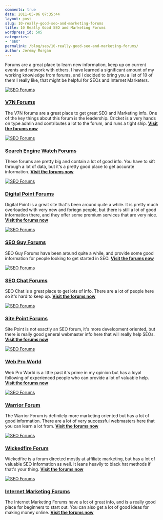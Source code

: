 ```yaml
---
comments: true
date: 2011-05-06 07:35:44
layout: post
slug: 10-really-good-seo-and-marketing-forums
title: 10 Really Good SEO and Marketing Forums
wordpress_id: 505
categories:
- "SEO"
permalink: /blog/seo/10-really-good-seo-and-marketing-forums/
author: Jeremy Morgan
---
```

Forums are a great place to learn new information, keep up on current events and network with others. I have learned a significant amount of my working knowledge from forums, and I decided to bring you a list of 10 of them I really like, that might be helpful for SEOs and Internet Marketers.

[![SEO Forums](http://s3-us-west-1.amazonaws.com/jeremymorgan/wp-content/uploads/2011/05/seo-forums-v7n.jpg)](http://www.v7n.com/forums/)
### [V7N Forums](http://www.v7n.com/forums/)
The V7N forums are a great place to get great SEO and Marketing info. One of the key things about this forum is the leadership. Cricket is a very hands on type admin and contributes a lot to the forum, and runs a tight ship.
[**Visit the forums now**](http://www.v7n.com/forums/)

[![SEO Forums](http://s3-us-west-1.amazonaws.com/jeremymorgan/wp-content/uploads/2011/05/seo-forums-searchenginewatch.jpg)](http://forums.searchenginewatch.com/)
### [Search Engine Watch Forums](http://forums.searchenginewatch.com/)
These forums are pretty big and contain a lot of good info. You have to sift through a lot of data, but it's a pretty good place to get accurate information.
[**Visit the forums now**](http://forums.searchenginewatch.com/)

[![SEO Forums](http://s3-us-west-1.amazonaws.com/jeremymorgan/wp-content/uploads/2011/05/seo-forums-digitalpoint.jpg)](http://forums.digitalpoint.com/)
### [Digital Point Forums](http://forums.digitalpoint.com/)
Digital Point is a great site that's been around quite a while. It is pretty much overloaded with very new and foriegn people, but there is still a lot of good information there, and they offer some premium services that are very nice.
[**Visit the forums now**](http://forums.digitalpoint.com/)

[![SEO Forums](http://s3-us-west-1.amazonaws.com/jeremymorgan/wp-content/uploads/2011/05/seo-forums-seoguy.jpg)](http://www.seo-guy.com/forum/)
### [SEO Guy Forums](http://www.seo-guy.com/forum/)
SEO Guy Forums have been around quite a while, and provide some good information for people looking to get started in SEO.
[**Visit the forums now**](http://www.seo-guy.com/forum/)

[![SEO Forums](http://s3-us-west-1.amazonaws.com/jeremymorgan/wp-content/uploads/2011/05/seo-forums-seochat.jpg)](http://forums.seochat.com/)
### [SEO Chat Forums](http://forums.seochat.com/)
SEO Chat is a great place to get lots of info. There are a lot of people here so it's hard to keep up.
[**Visit the forums now**](http://forums.seochat.com/)

[![SEO Forums](http://s3-us-west-1.amazonaws.com/jeremymorgan/wp-content/uploads/2011/05/seo-forums-sitepoint.jpg)](http://www.sitepoint.com/forums/)
### [Site Point Forums](http://www.sitepoint.com/forums/)
Site Point is not exactly an SEO forum, it's more development oriented, but there is really good general webmaster info here that will really help SEOs.
[**Visit the forums now**](http://www.sitepoint.com/forums/)

[![SEO Forums](http://s3-us-west-1.amazonaws.com/jeremymorgan/wp-content/uploads/2011/05/seo-forums-webproworld.jpg)](http://www.webproworld.com/webmaster-forum/forum.php)
### [Web Pro World](http://www.webproworld.com/webmaster-forum/forum.php)
Web Pro World is a little past it's prime in my opinion but has a loyal following of experienced people who can provide a lot of valuable help.
[**Visit the forums now**](http://www.webproworld.com/webmaster-forum/forum.php)

[![SEO Forums](http://s3-us-west-1.amazonaws.com/jeremymorgan/wp-content/uploads/2011/05/seo-forums-warrior.jpg)](http://www.warriorforum.com/)
### [Warrior Forum](http://www.warriorforum.com/)
The Warrior Forum is definitely more marketing oriented but has a lot of good information. There are a lot of very successful webmasters here that you can learn a lot from.
[**Visit the forums now**](http://www.warriorforum.com/)

[![SEO Forums](http://s3-us-west-1.amazonaws.com/jeremymorgan/wp-content/uploads/2011/05/seo-forums-wickedfire.jpg)](http://www.wickedfire.com/)
### [Wickedfire Forum](http://www.wickedfire.com/)
Wickedfire is a forum directed mostly at affiliate marketing, but has a lot of valuable SEO information as well. It leans heavily to black hat methods if that's your thing.
[**Visit the forums now**](http://www.wickedfire.com/)

[![SEO Forums](http://s3-us-west-1.amazonaws.com/jeremymorgan/wp-content/uploads/2011/05/seo-forums-internetmarketing.jpg)](http://www.internetmarketingforums.net/)
### [Internet Marketing Forums](http://www.internetmarketingforums.net/)
The Internet Marketing Forums have a lot of great info, and is a really good place for beginners to start out. You can also get a lot of good ideas for making money online.
[**Visit the forums now**](http://www.internetmarketingforums.net/)
